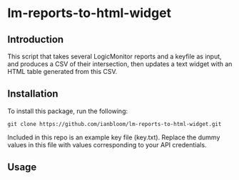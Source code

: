 # lm-reports-to-html-widget

## Introduction
This script that takes several LogicMonitor reports and a keyfile as input, and produces a CSV of their intersection, then updates a text widget with an HTML table generated from this CSV.

## Installation

To install this package, run the following:

```
git clone https://github.com/ianbloom/lm-reports-to-html-widget.git
```

Included in this repo is an example key file (key.txt).  Replace the dummy values in this file with values corresponding to your API credentials.

## Usage

